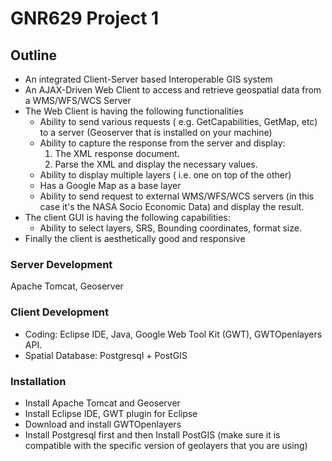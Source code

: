 # GNR629 Project 1

## Outline
* An integrated Client-Server based Interoperable GIS system
* An AJAX-Driven Web Client to access and retrieve geospatial data from a WMS/WFS/WCS Server
* The Web Client is having the following functionalities 
    * Ability to send various requests ( e.g. GetCapabilities, GetMap, etc) to a server (Geoserver that is installed on your machine)
	* Ability to capture the response from the server and display: 
		1. The XML response document. 
		2. Parse the XML and display the necessary values.
	* Ability to display multiple layers ( i.e. one on top of the other)
	* Has a Google Map as a base layer
	* Ability to send request to external WMS/WFS/WCS servers (in this case it's the NASA Socio Economic Data) and display the result.
* The client GUI is having the following capabilities:
	* Ability to select layers, SRS, Bounding coordinates, format size.
* Finally the client is aesthetically good and responsive

### Server Development
Apache Tomcat, Geoserver

### Client Development
* Coding: Eclipse IDE, Java, Google Web Tool Kit (GWT), GWTOpenlayers API.
* Spatial Database: Postgresql + PostGIS

### Installation
* Install Apache Tomcat and Geoserver
* Install Eclipse IDE, GWT plugin for Eclipse
* Download and install GWTOpenlayers
* Install Postgresql first and then Install PostGIS (make sure it is compatible with the specific version of geolayers that you are using)

